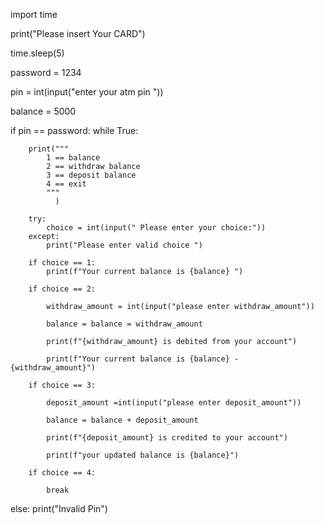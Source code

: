 import time

print("Please insert Your CARD")

time.sleep(5)

password = 1234

pin = int(input("enter your atm pin "))

balance = 5000

if pin == password:
    while True:
        
        print("""
            1 == balance
            2 == withdraw balance
            3 == deposit balance
            4 == exit
            """
              )

        try:
            choice = int(input(" Please enter your choice:"))
        except:
            print("Please enter valid choice ")

        if choice == 1:
            print(f"Your current balance is {balance} ")

        if choice == 2:

            withdraw_amount = int(input("please enter withdraw_amount"))

            balance = balance = withdraw_amount

            print(f"{withdraw_amount} is debited from your account")

            print(f"Your current balance is {balance} - {withdraw_amount}")

        if choice == 3:

            deposit_amount =int(input("please enter deposit_amount"))

            balance = balance + deposit_amount

            print(f"{deposit_amount} is credited to your account")

            print(f"your updated balance is {balance}")

        if choice == 4:

            break 

else:
    print("Invalid Pin")
